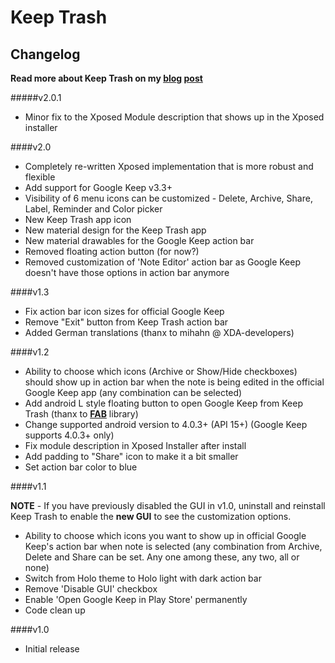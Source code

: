 Keep Trash
================

Changelog
----

**Read more about Keep Trash on my [blog](http://blog.shubhangrathore.com/) [post](http://blog.shubhangrathore.com/keep-trash/index.html)**


#####v2.0.1

- Minor fix to the Xposed Module description that shows up in the Xposed installer


####v2.0

- Completely re-written Xposed implementation that is more robust and flexible
- Add support for Google Keep v3.3+
- Visibility of 6 menu icons can be customized - Delete, Archive, Share, Label, Reminder and Color picker
- New Keep Trash app icon
- New material design for the Keep Trash app
- New material drawables for the Google Keep action bar
- Removed floating action button (for now?)
- Removed customization of 'Note Editor' action bar as Google Keep doesn't have those options in action bar anymore



####v1.3

- Fix action bar icon sizes for official Google Keep
- Remove "Exit" button from Keep Trash action bar
- Added German translations (thanx to mihahn @ XDA-developers)



####v1.2

- Ability to choose which icons (Archive or Show/Hide checkboxes) should show up in action bar when the note is being edited in the official Google Keep app (any combination can be selected)
- Add android L style floating button to open Google Keep from Keep Trash (thanx to **[FAB](https://github.com/FaizMalkani/FloatingActionButton)** library)
- Change supported android version to 4.0.3+ (API 15+) (Google Keep supports 4.0.3+ only)
- Fix module description in Xposed Installer after install
- Add padding to "Share" icon to make it a bit smaller
- Set action bar color to blue



####v1.1

**NOTE** - If you have previously disabled the GUI in v1.0, uninstall and reinstall Keep Trash to enable the **new GUI** to see the customization options.

- Ability to choose which icons you want to show up in official Google Keep's action bar when note is selected (any combination from Archive, Delete and Share can be set. Any one among these, any two, all or none)
- Switch from Holo theme to Holo light with dark action bar
- Remove 'Disable GUI' checkbox
- Enable 'Open Google Keep in Play Store' permanently
- Code clean up


####v1.0

- Initial release
